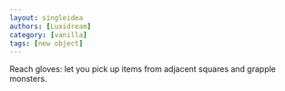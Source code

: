 ```yaml
---
layout: singleidea
authors: [Luxidream]
category: [vanilla]
tags: [new object]
---
```

Reach gloves: let you pick up items from adjacent squares and grapple monsters.
